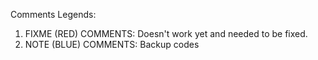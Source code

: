 Comments Legends:
1.  FIXME (RED) COMMENTS: Doesn't work yet and needed to be fixed.
2.  NOTE (BLUE) COMMENTS: Backup codes